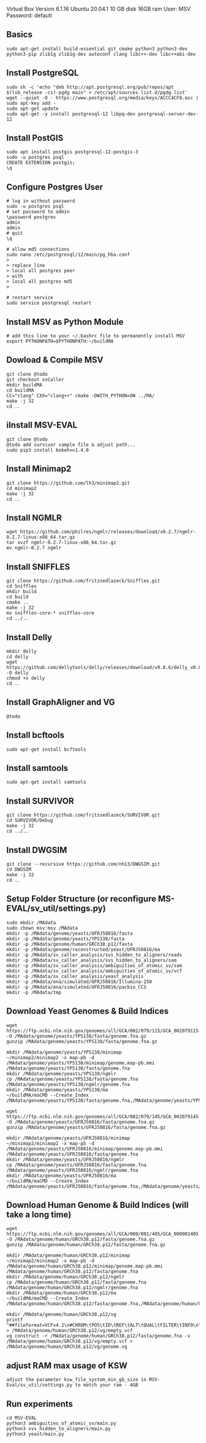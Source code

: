Virtual Box Version 6.1.16
Ubuntu 20.04.1
10 GB disk 16GB ram
User: MSV Password: default

## Basics

    sudo apt-get install build-essential git cmake python3 python3-dev python3-pip zlib1g zlib1g-dev autoconf clang libc++-dev libc++abi-dev


## Install PostgreSQL

    sudo sh -c 'echo "deb http://apt.postgresql.org/pub/repos/apt $(lsb_release -cs)-pgdg main" > /etc/apt/sources.list.d/pgdg.list'
    wget --quiet -O - https://www.postgresql.org/media/keys/ACCC4CF8.asc | sudo apt-key add -
    sudo apt-get update
    sudo apt-get -y install postgresql-12 libpq-dev postgresql-server-dev-12


## Install PostGIS

    sudo apt install postgis postgresql-12-postgis-3
    sudo -u postgres psql
    CREATE EXTENSION postgis;
    \q


## Configure Postgres User

    # log in without password
    sudo -u postgres psql 
    # set password to admin
    \password postgres
    admin
    admin
    # quit
    \q

    # allow md5 connections
    sudo nano /etc/postgresql/12/main/pg_hba.conf
    >
    > replace line 
    > local all postgres peer
    > with
    > local all postgres md5
    >

    # restart service
    sudo service postgresql restart


## Install MSV as Python Module

    # add this line to your ~/.bashrc file to permanently install MSV
    export PYTHONPATH=$PYTHONPATH:~/buildMA


## Dowload & Compile MSV

    git clone @todo
    git checkout svCaller
    mkdir buildMA
    cd buildMA
    CC="clang" CXX="clang++" cmake -DWITH_PYTHON=ON ../MA/
    make -j 32
    cd ..


## iInstall MSV-EVAL

    git clone @todo
    @todo add survivor sample file & adjust path...
    sudo pip3 install bokeh==1.4.0


## Install Minimap2

    git clone https://github.com/lh3/minimap2.git
    cd minimap2
    make -j 32
    cd ..

## Install NGMLR

    wget https://github.com/philres/ngmlr/releases/download/v0.2.7/ngmlr-0.2.7-linux-x86_64.tar.gz
    tar xvzf ngmlr-0.2.7-linux-x86_64.tar.gz
    mv ngmlr-0.2.7 ngmlr


## Install SNIFFLES

    git clone https://github.com/fritzsedlazeck/Sniffles.git
    cd Sniffles
    mkdir build
    cd build
    cmake ..
    make -j 32
    mv sniffles-core-* sniffles-core
    cd ../..


## Install Delly

    mkdir delly
    cd delly
    wget https://github.com/dellytools/delly/releases/download/v0.8.6/delly_v0.8.6_linux_x86_64bit -O delly
    chmod +x delly
    cd ..

## Install GraphAligner and VG

    @todo


## Install bcftools

    sudo apt-get install bcftools


## Install samtools

    sudo apt-get install samtools


## Install SURVIVOR

    git clone https://github.com/fritzsedlazeck/SURVIVOR.git
    cd SURVIVOR/Debug
    make -j 32
    cd ../..


## Install DWGSIM

    git clone --recursive https://github.com/nh13/DWGSIM.git
    cd DWGSIM
    make -j 32
    cd ..


## Setup Folder Structure (or reconfigure MS-EVAL/sv_util/settings.py)

    sudo mkdir /MAdata
    sudo chown msv:msv /MAdata
    mkdir -p /MAdata/genome/yeasts/UFRJ50816/fasta
    mkdir -p /MAdata/genome/yeasts/YPS138/fasta
    mkdir -p /MAdata/genome/human/GRCh38.p12/fasta
    mkdir -p /MAdata/genome/reconstructed/yeast/UFRJ50816/ma
    mkdir -p /MAdata/sv_caller_analysis/svs_hidden_to_aligners/reads
    mkdir -p /MAdata/sv_caller_analysis/svs_hidden_to_aligners/sam
    mkdir -p /MAdata/sv_caller_analysis/ambiguities_of_atomic_sv/sam
    mkdir -p /MAdata/sv_caller_analysis/ambiguities_of_atomic_sv/vcf
    mkdir -p /MAdata/sv_caller_analysis/yeast_analysis
    mkdir -p /MAdata/ena/simulated/UFRJ50816/Illumina-250
    mkdir -p /MAdata/ena/simulated/UFRJ50816/pacbio_CCS
    mkdir -p /MAdata/tmp


## Download Yeast Genomes & Build Indices

    wget https://ftp.ncbi.nlm.nih.gov/genomes/all/GCA/002/079/115/GCA_002079115.1_ASM207911v1/GCA_002079115.1_ASM207911v1_genomic.fna.gz -O /MAdata/genome/yeasts/YPS138/fasta/genome.fna.gz
    gunzip /MAdata/genome/yeasts/YPS138/fasta/genome.fna.gz

    mkdir /MAdata/genome/yeasts/YPS138/minimap
    ~/minimap2/minimap2 -x map-pb -d /MAdata/genome/yeasts/YPS138/minimap/genome.map-pb.mmi /MAdata/genome/yeasts/YPS138/fasta/genome.fna
    mkdir /MAdata/genome/yeasts/YPS138/ngmlr
    cp /MAdata/genome/yeasts/YPS138/fasta/genome.fna /MAdata/genome/yeasts/YPS138/ngmlr/genome.fna
    mkdir /MAdata/genome/yeasts/YPS138/ma
    ~/buildMA/maCMD --Create_Index /MAdata/genome/yeasts/YPS138/fasta/genome.fna,/MAdata/genome/yeasts/YPS138/ma,genome

    wget https://ftp.ncbi.nlm.nih.gov/genomes/all/GCA/002/079/145/GCA_002079145.1_ASM207914v1/GCA_002079145.1_ASM207914v1_genomic.fna.gz -O /MAdata/genome/yeasts/UFRJ50816/fasta/genome.fna.gz
    gunzip /MAdata/genome/yeasts/UFRJ50816/fasta/genome.fna.gz

    mkdir /MAdata/genome/yeasts/UFRJ50816/minimap
    ~/minimap2/minimap2 -x map-pb -d /MAdata/genome/yeasts/UFRJ50816/minimap/genome.map-pb.mmi /MAdata/genome/yeasts/UFRJ50816/fasta/genome.fna
    mkdir /MAdata/genome/yeasts/UFRJ50816/ngmlr
    cp /MAdata/genome/yeasts/UFRJ50816/fasta/genome.fna /MAdata/genome/yeasts/UFRJ50816/ngmlr/genome.fna
    mkdir /MAdata/genome/yeasts/UFRJ50816/ma
    ~/buildMA/maCMD --Create_Index /MAdata/genome/yeasts/UFRJ50816/fasta/genome.fna,/MAdata/genome/yeasts/UFRJ50816/ma,genome


## Download Human Genome & Build Indices (will take a long time)

    wget https://ftp.ncbi.nlm.nih.gov/genomes/all/GCA/000/001/405/GCA_000001405.27_GRCh38.p12/GCA_000001405.27_GRCh38.p12_genomic.fna.gz -O /MAdata/genome/human/GRCh38.p12/fasta/genome.fna.gz
    gunzip /MAdata/genome/human/GRCh38.p12/fasta/genome.fna.gz

    mkdir /MAdata/genome/human/GRCh38.p12/minimap
    ~/minimap2/minimap2 -x map-pb -d /MAdata/genome/human/GRCh38.p12/minimap/genome.map-pb.mmi /MAdata/genome/human/GRCh38.p12/fasta/genome.fna
    mkdir /MAdata/genome/human/GRCh38.p12/ngmlr
    cp /MAdata/genome/human/GRCh38.p12/fasta/genome.fna /MAdata/genome/human/GRCh38.p12/ngmlr/genome.fna
    mkdir /MAdata/genome/human/GRCh38.p12/ma
    ~/buildMA/maCMD --Create_Index /MAdata/genome/human/GRCh38.p12/fasta/genome.fna,/MAdata/genome/human/GRCh38.p12/ma,genome

    mkdir /MAdata/genome/human/GRCh38.p12/vg
    printf "##fileformat=VCFv4.2\n#CHROM\tPOS\tID\tREF\tALT\tQUAL\tFILTER\tINFO\n" > /MAdata/genome/human/GRCh38.p12/vg/empty.vcf
    vg construct -r /MAdata/genome/human/GRCh38.p12/fasta/genome.fna -v /MAdata/genome/human/GRCh38.p12/vg/empty.vcf > /MAdata/genome/human/GRCh38.p12/vg/genome.vg

## adjust RAM max usage of KSW

    adjust the parameter ksw_file_system_min_gb_size in MSV-Eval/sv_util/settings.py to match your ram - 4GB
## Run experiments

    cd MSV-EVAL
    python3 ambiguities_of_atomic_sv/main.py
    python3 svs_hidden_to_aligners/main.py
    python3 yeast/main.py



